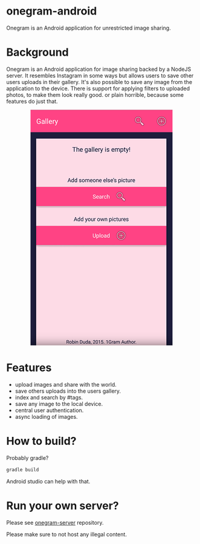 # onegram-android
Onegram is an Android application for unrestricted image sharing.
 
# Background
Onegram is an Android application for image sharing backed by a NodeJS server. It resembles Instagram in some ways but allows users to save other users uploads in their gallery. It's also possible to save any image from the application to the device. There is support for applying filters to uploaded photos, to make them look really good. or plain horrible, because some features do just that.
 
 <p align="center">
    <img src="onegram.png">
 </p>
 
# Features
- upload images and share with the world.
- save others uploads into the users gallery.
- index and search by #tags.
- save any image to the local device.
- central user authentication.
- async loading of images.

# How to build?
Probably gradle? 

```groovy
gradle build
```

Android studio can help with that.

# Run your own server?

Please see [onegram-server](https://github.com/codingchili/onegram-server) repository. 

Please make sure to not host any illegal content.
